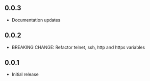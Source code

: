 ## 0.0.3

- Documentation updates

## 0.0.2

- BREAKING CHANGE: Refactor telnet, ssh, http and https variables

## 0.0.1

- Initial release
